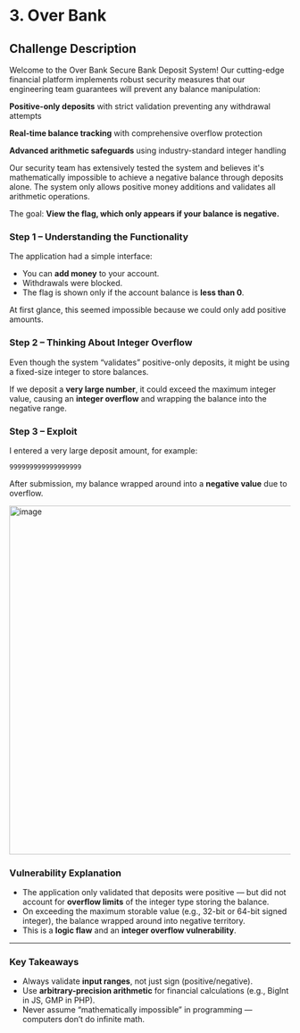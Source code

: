 # 3. Over Bank

## Challenge Description

Welcome to the Over Bank Secure Bank Deposit System! Our cutting-edge financial platform implements robust security measures that our engineering team guarantees will prevent any balance manipulation:

**Positive-only deposits** with strict validation preventing any withdrawal attempts

**Real-time balance tracking** with comprehensive overflow protection

**Advanced arithmetic safeguards** using industry-standard integer handling

Our security team has extensively tested the system and believes it's mathematically impossible to achieve a negative balance through deposits alone. The system only allows positive money additions and validates all arithmetic operations.

The goal: **View the flag, which only appears if your balance is negative.**

### **Step 1 – Understanding the Functionality**

The application had a simple interface:

- You can **add money** to your account.
- Withdrawals were blocked.
- The flag is shown only if the account balance is **less than 0**.

At first glance, this seemed impossible because we could only add positive amounts.

### **Step 2 – Thinking About Integer Overflow**

Even though the system “validates” positive-only deposits, it might be using a fixed-size integer to store balances.

If we deposit a **very large number**, it could exceed the maximum integer value, causing an **integer overflow** and wrapping the balance into the negative range.

### **Step 3 – Exploit**

I entered a very large deposit amount, for example:

```
999999999999999999
```

After submission, my balance wrapped around into a **negative value** due to overflow.

<img width="762" height="624" alt="image" src="https://github.com/user-attachments/assets/4f9bb6d6-bbef-4605-9c04-bbeeabfea5f3" />


### **Vulnerability Explanation**

- The application only validated that deposits were positive — but did not account for **overflow limits** of the integer type storing the balance.
- On exceeding the maximum storable value (e.g., 32-bit or 64-bit signed integer), the balance wrapped around into negative territory.
- This is a **logic flaw** and an **integer overflow vulnerability**.

---

### **Key Takeaways**

- Always validate **input ranges**, not just sign (positive/negative).
- Use **arbitrary-precision arithmetic** for financial calculations (e.g., BigInt in JS, GMP in PHP).
- Never assume “mathematically impossible” in programming — computers don’t do infinite math.
